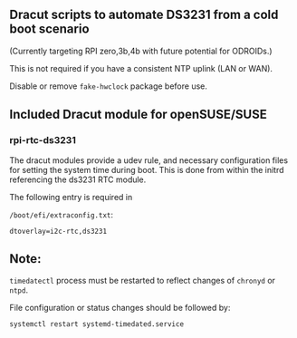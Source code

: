 ## Dracut scripts to automate DS3231 from a cold boot scenario
(Currently targeting RPI zero,3b,4b with future potential for ODROIDs.)

This is not required if you have a consistent NTP uplink (LAN or WAN).

Disable or remove `fake-hwclock` package before use.

## Included Dracut module for openSUSE/SUSE

### rpi-rtc-ds3231

The dracut modules provide a udev rule, and necessary configuration files for setting the system time during boot.
This is done from within the initrd referencing the ds3231 RTC module.

The following entry is required in 

`/boot/efi/extraconfig.txt`:
```
dtoverlay=i2c-rtc,ds3231
```

## Note:

`timedatectl` process must be restarted to reflect changes of `chronyd` or `ntpd`.

File configuration or status changes should be followed by: 

`systemctl restart systemd-timedated.service`

